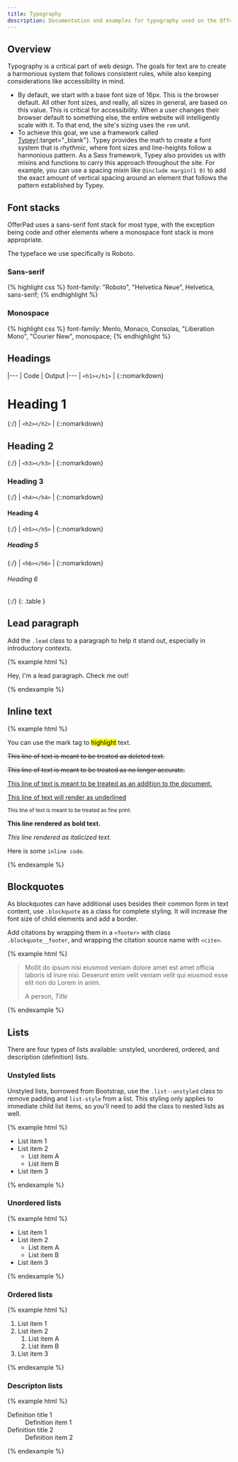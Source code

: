 ```yaml
---
title: Typography
description: Documentation and examples for typography used on the OfferPad website.
---
```


## Overview

Typography is a critical part of web design. The goals for text are to create a harmonious system that follows consistent rules, while also keeping considerations like accessibility in mind.

- By default, we start with a base font size of 16px. This is the browser default. All other font sizes, and really, all sizes in general, are based on this value. This is critical for accessibility. When a user changes their browser default to something else, the entire website will intelligently scale with it. To that end, the site's sizing uses the `rem` unit.
- To achieve this goal, we use a framework called [Typey](https://github.com/jptaranto/typey){:target="_blank"}. Typey provides the math to create a font system that is _rhythmic_, where font sizes and line-heights follow a harmonious pattern. As a Sass framework, Typey also provides us with mixins and functions to carry this approach throughout the site. For example, you can use a spacing mixin like `@include margin(1 0)` to add the exact amount of vertical spacing around an element that follows the pattern established by Typey.

## Font stacks

OfferPad uses a sans-serif font stack for most type, with the exception being code and other elements where a monospace font stack is more appropriate.

The typeface we use specifically is Roboto.

### Sans-serif

{% highlight css %}
font-family: "Roboto", "Helvetica Neue", Helvetica, sans-serif;
{% endhighlight %}

### Monospace

{% highlight css %}
font-family: Menlo, Monaco, Consolas, "Liberation Mono", "Courier New", monospace;
{% endhighlight %}

## Headings

|---
| Code | Output
|---
| `<h1></h1>` | {::nomarkdown}<h1>Heading 1</h1>{:/}
| `<h2></h2>` | {::nomarkdown}<h2>Heading 2</h2>{:/}
| `<h3></h3>` | {::nomarkdown}<h3>Heading 3</h3>{:/}
| `<h4></h4>` | {::nomarkdown}<h4>Heading 4</h4>{:/}
| `<h5></h5>` | {::nomarkdown}<h5>Heading 5</h5>{:/}
| `<h6></h6>` | {::nomarkdown}<h6>Heading 6</h6>{:/}
{: .table }

## Lead paragraph

Add the `.lead` class to a paragraph to help it stand out, especially in introductory contexts.

{% example html %}
<p class="lead">Hey, I'm a lead paragraph. Check me out!</p>
{% endexample %}

## Inline text

{% example html %}
<p>You can use the mark tag to <mark>highlight</mark> text.</p>
<p><del>This line of text is meant to be treated as deleted text.</del></p>
<p><s>This line of text is meant to be treated as no longer accurate.</s></p>
<p><ins>This line of text is meant to be treated as an addition to the document.</ins></p>
<p><u>This line of text will render as underlined</u></p>
<p><small>This line of text is meant to be treated as fine print.</small></p>
<p><strong>This line rendered as bold text.</strong></p>
<p><em>This line rendered as italicized text.</em></p>
<p>Here is some <code>inline code</code>.</p>
{% endexample %}

## Blockquotes

As blockquotes can have additional uses besides their common form in text content, use `.blockquote` as a class for complete styling. It will increase the font size of child elements and add a border.

Add citations by wrapping them in a `<footer>` with class `.blockquote__footer`, and wrapping the citation source name with `<cite>`.

{% example html %}
<blockquote class="blockquote">
    <p>Mollit do ipsum nisi eiusmod veniam dolore amet est amet officia laboris id irure nisi. Deserunt enim velit veniam velit qui eiusmod esse elit non do Lorem in anim.</p>
    <footer class="blockquote__footer">A person, <cite title="Title">Title</cite></footer>
</blockquote>
{% endexample %}

## Lists

There are four types of lists available: unstyled, unordered, ordered, and description (definition) lists.

### Unstyled lists

Unstyled lists, borrowed from Bootstrap, use the `.list--unstyled` class to remove padding and `list-style` from a list. This styling only applies to immediate child list items, so you'll need to add the class to nested lists as well.

{% example html %}
<ul class="list--unstyled">
    <li>List item 1</li>
    <li>List item 2
        <ul class="list--unstyled">
            <li>List item A</li>
            <li>List item B</li>
        </ul>
    </li>
    <li>List item 3</li>
</ul>
{% endexample %}

### Unordered lists

{% example html %}
<ul>
    <li>List item 1</li>
    <li>List item 2
        <ul>
            <li>List item A</li>
            <li>List item B</li>
        </ul>
    </li>
    <li>List item 3</li>
</ul>
{% endexample %}

### Ordered lists

{% example html %}
<ol>
    <li>List item 1</li>
    <li>List item 2
        <ol>
            <li>List item A</li>
            <li>List item B</li>
        </ol>
    </li>
    <li>List item 3</li>
</ol>
{% endexample %}

### Descripton lists

{% example html %}
<dl>
    <dt>Definition title 1</dt>
    <dd>Definition item 1</dd>
    <dt>Definition title 2</dt>
    <dd>Definition item 2</dd>
</dl>
{% endexample %}
